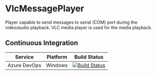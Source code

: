 # VlcMessagePlayer
Player capable to send messages to serial (COM) port during the video/audio playback. VLC media player is used for the media playback.

## Continuous Integration

| Service  | Platform  | Build Status  |
|---|---|---|
| Azure DevOps | Windows | [![Build Status](https://dev.azure.com/peterkarda/VlcMessagePlayer/_apis/build/status/pkarda.VlcMessagePlayer?branchName=master)](https://dev.azure.com/peterkarda/VlcMessagePlayer/_build/latest?definitionId=1&branchName=master)|
